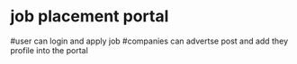 # job placement portal 
#user can login and apply job
#companies can advertse post and add they profile into the portal

